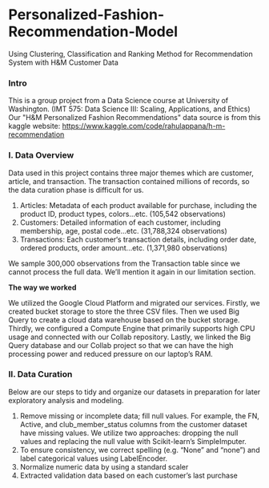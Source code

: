 # Personalized-Fashion-Recommendation-Model
Using Clustering, Classification and Ranking Method for Recommendation System with H&amp;M Customer Data

### Intro
This is a group project from a Data Science course at University of Washington. (IMT 575: Data Science III: Scaling, Applications, and Ethics)
Our "H&M Personalized Fashion Recommendations" data source is from this kaggle website: https://www.kaggle.com/code/rahulappana/h-m-recommendation

### I. Data Overview
Data used in this project contains three major themes which are customer, article, and transaction. The transaction contained millions of records, so the data curation phase is difficult for us.
1. Articles: Metadata of each product available for purchase, including the product ID, product types, colors...etc. (105,542 observations)
2. Customers: Detailed information of each customer, including membership, age, postal code...etc. (31,788,324 observations)
3. Transactions: Each customer‘s transaction details, including order date, ordered products, order amount...etc. (1,371,980 observations)

We sample 300,000 observations from the Transaction table since we cannot process the full data. We’ll mention it again in our limitation section.

**The way we worked**

We utilized the Google Cloud Platform and migrated our services. Firstly, we created bucket storage to store the three CSV files. Then we used Big Query to create a cloud data warehouse based on the bucket storage. Thirdly, we configured a Compute Engine that primarily supports high CPU usage and connected with our Collab repository. Lastly, we linked the Big Query database and our Collab project so that we can have the high processing power and reduced pressure on our laptop’s RAM. 

### II. Data Curation
Below are our steps to tidy and organize our datasets in preparation for later exploratory analysis and modeling.
1. Remove missing or incomplete data; fill null values. For example, the FN, Active, and club_member_status columns from the customer dataset have missing values. We utilize two approaches: dropping the null values and replacing the null value with Scikit-learn’s SimpleImputer.
2. To ensure consistency, we correct spelling (e.g. “None” and “none”) and label categorical values using LabelEncoder.
3. Normalize numeric data by using a standard scaler
4. Extracted validation data based on each customer’s last purchase
